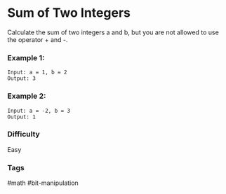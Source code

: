 # Sum of Two Integers

Calculate the sum of two integers a and b, but you are not allowed to use
the operator + and -.

### Example 1:

```
Input: a = 1, b = 2
Output: 3
```

### Example 2:

```
Input: a = -2, b = 3
Output: 1
```

### Difficulty

Easy

### Tags

#math #bit-manipulation
